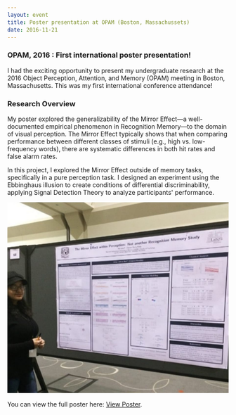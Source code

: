 ```yaml
---
layout: event
title: Poster presentation at OPAM (Boston, Massachussets)
date: 2016-11-21
---
```


### OPAM, 2016 : First international poster presentation!

I had the exciting opportunity to present my undergraduate research at the 2016 Object Perception, Attention, and Memory (OPAM) meeting in Boston, Massachusetts. This was my first international conference attendance!

### Research Overview

My poster explored the generalizability of the Mirror Effect—a well-documented empirical phenomenon in Recognition Memory—to the domain of visual perception. The Mirror Effect typically shows that when comparing performance between different classes of stimuli (e.g., high vs. low-frequency words), there are systematic differences in both hit rates and false alarm rates.

In this project, I explored the Mirror Effect outside of memory tasks, specifically in a pure perception task. I designed an experiment using the Ebbinghaus illusion to create conditions of differential discriminability, applying Signal Detection Theory to analyze participants' performance.

<div style="text-align: center">
    <img src="/photos/opam.jpeg" alt="OPAM 2016 Poster">
</div>

You can view the full poster here: <a href="/posters/poster_felisa_2016.pdf" target="_blank">View Poster</a>.

